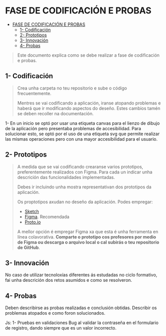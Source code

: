 # FASE DE CODIFICACIÓN E PROBAS

- [FASE DE CODIFICACIÓN E PROBAS](#fase-de-codificación-e-probas)
  - [1- Codificación](#1--codificación)
  - [2- Prototipos](#2--prototipos)
  - [3- Innovación](#3--innovación)
  - [4- Probas](#4--probas)

> Este documento explica como se debe realizar a fase de codificación e probas.

## 1- Codificación

> Crea unha carpeta no teu repositorio e sube o código frecuentemente.
>
> Mentres se vai codificando a aplicación, iranse atopando problemas e haberá que ir modificando aspectos do deseño. Estes cambios tamén se deben recoller na documentación.

1- En un inicio se optó por usar una etiqueta canvas para el lienzo de dibujo de la aplicación pero presentaba problemas de accesibilidad. Para solucionar esto, se optó
por el uso de una etiqueta svg que permite realizar las mismas operaciones pero con una mayor accesibilidad para el usuario.


## 2- Prototipos

> A medida que se vai codificando crearanse varios prototipos, preferentemente realizados con Figma. Para cada un indicar unha descrición das funcionalidades implementadas.
>
> Debes ir incluindo unha mostra representativan dos prototipos da aplicación.
>
> Os proptotipos axudan no deseño da aplicación. Podes empregar:
>
> - [Sketch](https://www.sketch.com/)
> - [Figma](https://www.figma.com/). Recomendada
> - [Proto.io](https://proto.io/)
>
> A mellor opción é empregar Figma xa que esta é unha ferramenta en línea colavorativa. 
> **Comparte o prototipo cos profesores por medio de Figma ou descarga o arquivo local o cal subirás o teu repositorio de GitHub**.

## 3- Innovación

No caso de utilizar tecnoloxías diferentes ás estudadas no ciclo formativo, fai unha descrición dos retos asumidos e como se resolveron.

## 4- Probas

Deben describirse as probas realizadas e conclusión obtidas. Describir os problemas atopados e como foron solucionados.

Js: 
1- Pruebas en validaciones
  Bug al validar la contraseña en el formulario de registro, dando siempre que es un valor incorrecto. 